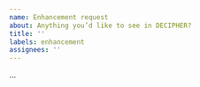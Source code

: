 ```yaml
---
name: Enhancement request
about: Anything you’d like to see in DECIPHER?
title: ''
labels: enhancement
assignees: ''
---
```


<!-- Please describe your feature you would like to see below: -->
...
